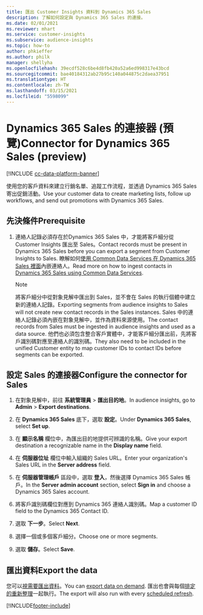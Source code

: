 ```yaml
---
title: 匯出 Customer Insights 資料到 Dynamics 365 Sales
description: 了解如何設定與 Dynamics 365 Sales 的連接。
ms.date: 02/01/2021
ms.reviewer: mhart
ms.service: customer-insights
ms.subservice: audience-insights
ms.topic: how-to
author: phkieffer
ms.author: philk
manager: shellyha
ms.openlocfilehash: 39ecdf528c6be4d8fb420a52a6ed998317e43bcd
ms.sourcegitcommit: bae40184312ab27b95c140a044875c2daea37951
ms.translationtype: HT
ms.contentlocale: zh-TW
ms.lasthandoff: 03/15/2021
ms.locfileid: "5598099"
---
```

# <a name="connector-for-dynamics-365-sales-preview"></a><span data-ttu-id="95024-103">Dynamics 365 Sales 的連接器 (預覽)</span><span class="sxs-lookup"><span data-stu-id="95024-103">Connector for Dynamics 365 Sales (preview)</span></span>

[!INCLUDE [cc-data-platform-banner](../includes/cc-data-platform-banner.md)]

<span data-ttu-id="95024-104">使用您的客戶資料來建立行銷名單、追蹤工作流程，並透過 Dynamics 365 Sales 寄出促銷活動。</span><span class="sxs-lookup"><span data-stu-id="95024-104">Use your customer data to create marketing lists, follow up workflows, and send out promotions with Dynamics 365 Sales.</span></span>

## <a name="prerequisite"></a><span data-ttu-id="95024-105">先決條件</span><span class="sxs-lookup"><span data-stu-id="95024-105">Prerequisite</span></span>

1. <span data-ttu-id="95024-106">連絡人記錄必須存在於Dynamics 365 Sales 中，才能將客戶細分從 Customer Insights 匯出至 Sales。</span><span class="sxs-lookup"><span data-stu-id="95024-106">Contact records must be present in Dynamics 365 Sales before you can export a segment from Customer Insights to Sales.</span></span> <span data-ttu-id="95024-107">瞭解如何[使用 Common Data Services 在 Dynamics 365 Sales 裡面](connect-power-query.md)內嵌連絡人。</span><span class="sxs-lookup"><span data-stu-id="95024-107">Read more on how to ingest contacts in [Dynamics 365 Sales using Common Data Services](connect-power-query.md).</span></span>

   > [!NOTE]
   > <span data-ttu-id="95024-108">將客戶細分中從對象見解中匯出到 Sales，並不會在 Sales 的執行個體中建立新的連絡人記錄。</span><span class="sxs-lookup"><span data-stu-id="95024-108">Exporting segments from audience insights to Sales will not create new contact records in the Sales instances.</span></span> <span data-ttu-id="95024-109">Sales 中的連絡人記錄必須內嵌在對象見解中，並作為資料來源使用。</span><span class="sxs-lookup"><span data-stu-id="95024-109">The contact records from Sales must be ingested in audience insights and used as a data source.</span></span> <span data-ttu-id="95024-110">他們也必須包含整合客戶實體中，才能客戶細分匯出前，先將客戶識別碼對應至連絡人的識別碼。</span><span class="sxs-lookup"><span data-stu-id="95024-110">They also need to be included in the unified Customer entity to map customer IDs to contact IDs before segments can be exported.</span></span>

## <a name="configure-the-connector-for-sales"></a><span data-ttu-id="95024-111">設定 Sales 的連接器</span><span class="sxs-lookup"><span data-stu-id="95024-111">Configure the connector for Sales</span></span>

1. <span data-ttu-id="95024-112">在對象見解中，前往 **系統管理員** > **匯出目的地**。</span><span class="sxs-lookup"><span data-stu-id="95024-112">In audience insights, go to **Admin** > **Export destinations**.</span></span>

1. <span data-ttu-id="95024-113">在 **Dynamics 365 Sales** 底下，選取 **設定**。</span><span class="sxs-lookup"><span data-stu-id="95024-113">Under **Dynamics 365 Sales**, select **Set up**.</span></span>

1. <span data-ttu-id="95024-114">在 **顯示名稱** 欄位中，為匯出目的地提供可辨識的名稱。</span><span class="sxs-lookup"><span data-stu-id="95024-114">Give your export destination a recognizable name in the **Display name** field.</span></span>

1. <span data-ttu-id="95024-115">在 **伺服器位址** 欄位中輸入組織的 Sales URL。</span><span class="sxs-lookup"><span data-stu-id="95024-115">Enter your organization's Sales URL in the **Server address** field.</span></span>

1. <span data-ttu-id="95024-116">在 **伺服器管理帳戶** 區段中，選取 **登入**，然後選擇 Dynamics 365 Sales 帳戶。</span><span class="sxs-lookup"><span data-stu-id="95024-116">In the **Server admin account** section, select **Sign in** and choose a Dynamics 365 Sales account.</span></span>

1. <span data-ttu-id="95024-117">將客戶識別碼欄位對應到 Dynamics 365 連絡人識別碼。</span><span class="sxs-lookup"><span data-stu-id="95024-117">Map a customer ID field to the Dynamics 365 Contact ID.</span></span>

1. <span data-ttu-id="95024-118">選取 **下一步**。</span><span class="sxs-lookup"><span data-stu-id="95024-118">Select **Next**.</span></span>

1. <span data-ttu-id="95024-119">選擇一個或多個客戶細分。</span><span class="sxs-lookup"><span data-stu-id="95024-119">Choose one or more segments.</span></span>

1. <span data-ttu-id="95024-120">選取 **儲存**。</span><span class="sxs-lookup"><span data-stu-id="95024-120">Select **Save**.</span></span>

## <a name="export-the-data"></a><span data-ttu-id="95024-121">匯出資料</span><span class="sxs-lookup"><span data-stu-id="95024-121">Export the data</span></span>

<span data-ttu-id="95024-122">您可以[視需要匯出資料](export-destinations.md)。</span><span class="sxs-lookup"><span data-stu-id="95024-122">You can [export data on demand](export-destinations.md).</span></span> <span data-ttu-id="95024-123">匯出也會與每個[排定的重新整理](system.md#schedule-tab)一起執行。</span><span class="sxs-lookup"><span data-stu-id="95024-123">The export will also run with every [scheduled refresh](system.md#schedule-tab).</span></span>


[!INCLUDE[footer-include](../includes/footer-banner.md)]